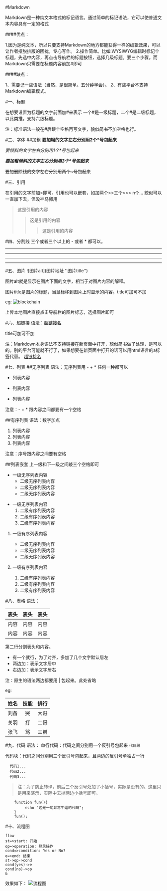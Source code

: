 #Markdown

Markdown是一种纯文本格式的标记语言。通过简单的标记语法，它可以使普通文本内容具有一定的格式 

####优点：

1.因为是纯文本，所以只要支持Markdown的地方都能获得一样的编辑效果，可以让作者摆脱排版的困扰，专心写作。
2.操作简单。比如:WYSIWYG编辑时标记个标题，先选中内容，再点击导航栏的标题按钮，选择几级标题。要三个步骤。而Markdown只需要在标题内容前加#即可

####缺点：

1、需要记一些语法（当然，是很简单。五分钟学会）。
2、有些平台不支持Markdown编辑模式。

#一、标题

在想要设置为标题的文字前面加#来表示
一个#是一级标题，二个#是二级标题，以此类推。支持六级标题。

注：标准语法一般在#后跟个空格再写文字，貌似简书不加空格也行。

#二、字体
##加粗
**要加粗的文字左右分别用2个*号包起来**

*要倾斜的文字左右分别用1个\*号包起来*

***要加粗倾斜的文字左右分别用3个\*号包起来***

~~要加删除线的文字左右分别用两个~号包起来~~

#三、引用

在引用的文字前加>即可。引用也可以嵌套，如加两个>>三个>>>
n个...
貌似可以一直加下去，但没神马卵用

>这是引用的内容
>>这是引用的内容
>>>这是引用的内容

#四、分割线
三个或者三个以上的 - 或者 * 都可以。

---
----
***
*****



#五、图片
![图片alt](图片地址 ''图片title'')

图片alt就是显示在图片下面的文字，相当于对图片内容的解释。

图片title是图片的标题，当鼠标移到图片上时显示的内容。title可加可不加

eg:
![blockchain](https://ss0.bdstatic.com/70cFvHSh_Q1YnxGkpoWK1HF6hhy/it/u=702257389,1274025419&fm=27&gp=0.jpg "区块链")

上传本地图片直接点击导航栏的图片标志，选择图片即可

#六、超链接
语法：[超链接名](超链接地址 "超链接title")

title可加可不加

注：Markdown本身语法不支持链接在新页面中打开，貌似简书做了处理，是可以的。别的平台可能就不行了，如果想要在新页面中打开的话可以用html语言的a标签代替。
<a href="超链接地址" target="_blank">超链接名</a>

#七、列表
##无序列表
语法：无序列表用 - + * 任何一种都可以

- 列表内容
+ 列表内容
* 列表内容

注意：- + * 跟内容之间都要有一个空格

##有序列表
语法：数字加点

1. 列表内容
2. 列表内容
3. 列表内容

注意：序号跟内容之间要有空格

##列表嵌套
上一级和下一级之间敲三个空格即可

- 一级无序列表内容 
    * 二级无序列表内容
    * 二级无序列表内容
    * 二级无序列表内容

* 一级无序列表内容
    1. 二级有序列表内容
    2. 二级有序列表内容
    3. 二级有序列表内容

1. 一级有序列表内容
    - 二级无序列表内容
    - 二级无序列表内容
    - 二级无序列表内容

2. 一级有序列表内容
    1. 二级有序列表内容
    2. 二级有序列表内容
    3. 二级有序列表内容

#八、表格
语法：

表头|表头|表头
---|:--:|---:
内容|内容|内容
内容|内容|内容

第二行分割表头和内容。

- 有一个就行，为了对齐，多加了几个文字默认居左
- 两边加：表示文字居中
- 右边加：表示文字居右

注：原生的语法两边都要用 | 包起来。此处省略

eg:

姓名|技能|排行
--|:--:|--:
刘备|哭|大哥
关羽|打|二哥
张飞|骂|三弟

#九、代码
语法：
单行代码：代码之间分别用一个反引号包起来
`代码段`

代码块：代码之间分别用三个反引号包起来，且两边的反引号单独占一行

```
  代码1...
  代码2...
  代码3...
```

>注：为了防止转译，前后三个反引号处加了小括号，实际是没有的。这里只是用来演示，实际中去掉两边小括号即可。

```
    function fun(){
         echo "这是一句非常牛逼的代码";
    }
    fun();
```


#十、流程图
```
flow
st=>start: 开始
op=>operation: 登录操作
cond=>condition: Yes or No?
e=>end: 结束
st->op->cond
cond(yes)->e
cond(no)->op
&
```

效果如下：
![流程图](https://upload-images.jianshu.io/upload_images/6860761-9d9524ba31047696.png?imageMogr2/auto-orient/strip%7CimageView2/2/w/751/format/webp "流程图")